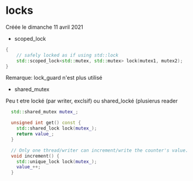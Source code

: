 
#  locks 
Créée le dimanche 11 avril 2021


* scoped_lock

```cpp
{
    // safely locked as if using std::lock
    std::scoped_lock<std::mutex, std::mutex> lock(mutex1, mutex2);     
}
```
Remarque: lock_guard n'est plus utilisé

* shared_mutex

Peu t etre locké (par writer, exclsif) ou shared_locké (plusierus reader
```cpp
  std::shared_mutex mutex_;

  unsigned int get() const {
	std::shared_lock lock(mutex_);
	return value_;
  }

  // Only one thread/writer can increment/write the counter's value.
  void increment() {
	std::unique_lock lock(mutex_);
	value_++;
  }
```
